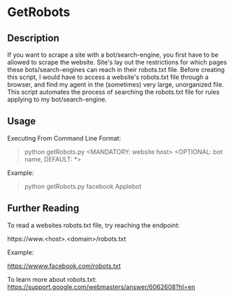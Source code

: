 # GetRobots

## Description
If you want to scrape a site with a bot/search-engine, you first have to be allowed to scrape the website. Site's lay out the restrictions for which pages these bots/search-engines can reach in their robots.txt file. 
Before creating this script, I would have to access a website's robots.txt file through a browser, and find my agent in the (sometimes) very large, unorganized file.
This script automates the process of searching the robots.txt file for rules applying to my bot/search-engine.

## Usage
Executing From Command Line
  Format:
  > python getRobots.py <MANDATORY: website host> <OPTIONAL: bot name, DEFAULT: *> 

  Example:
  > python getRobots.py facebook Applebot

## Further Reading
To read a websites robots.txt file, try reaching the endpoint:

  https://www.\<host>.\<domain>/robots.txt
  
Example:
  
  https://wwww.facebook.com/robots.txt
  
To learn more about robots.txt:
https://support.google.com/webmasters/answer/6062608?hl=en

